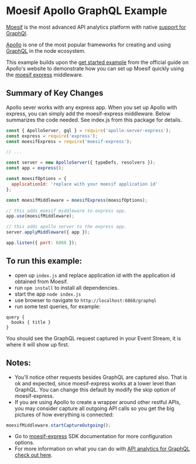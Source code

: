 # Moesif Apollo GraphQL Example


[Moesif](https://www.moesif.com) is the most advanced API analytics platform with native [support for GraphQl](https://www.moesif.com/docs/platform/graphql/).

[Apollo](https://www.apollographql.com/) is one of the most popular frameworks for creating and using [GraphQL](https://graphql.org/learn/) in the node ecosystem.

This example builds upon the [get started example](https://www.apollographql.com/docs/apollo-server/essentials/server.html#middleware) from the official guide on Apollo's website to demonstrate how you can set up Moesif quickly using the [moesif express](https://www.moesif.com/docs/server-integration/express/) middleware.


## Summary of Key Changes

Apollo sever works with any express app. When you set up Apollo with express, you can simply add the moesif-express
middleware. Below summarizes the code needed. See index.js from this package for details.

```javascript
const { ApolloServer, gql } = require('apollo-server-express');
const express = require('express');
const moesifExpress = require('moesif-express');

// ...

const server = new ApolloServer({ typeDefs, resolvers });
const app = express();

const moesifOptions = {
  applicationId: 'replace with your moesif application id'
};

const moesifMiddleware = moesifExpress(moesifOptions);

// this adds moesif middleware to express app.
app.use(moesifMiddleware);

// this adds apollo server to the express app.
server.applyMiddleware({ app });

app.listen({ port: 6868 });

```


## To run this example:

- open up `index.js` and replace application id with the application id obtained from Moesif.
- run `npm install` to install all dependencies.
- start the app `node index.js`
- use browser to navigate to `http://localhost:6868/graphql`
- run some test queries, for example:

```
query {
  books { title }
}

```

You should see the GraphQL request captured in your Event Stream, it is where it will show up first.

## Notes:

- You'll notice other requests besides GraphQL are captured also. That is ok and expected, since moesif-express
works at a lower level than GraphQL. You can change this default by modify the skip option of moesif-express.
- If you are using Apollo to create a wrapper around other restful APIs, you may consider capture all outgoing API calls so you get the big pictures of how everything is connected:

```javascript
moesifMiddleware.startCaptureOutgoing();

```
- Go to [moesif-express](https://github.com/Moesif/moesif-express) SDK documentation for more configuration options.
- For more information on what you can do with [API analytics for GraphQL check out here](https://www.moesif.com/docs/platform/graphql/).
